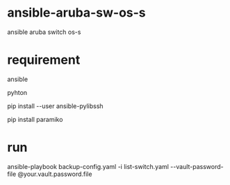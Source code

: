 # ansible-aruba-sw-os-s
ansible aruba switch os-s

# requirement
ansible

pyhton

pip install --user ansible-pylibssh

pip install paramiko

# run
ansible-playbook backup-config.yaml -i list-switch.yaml --vault-password-file @your.vault.password.file